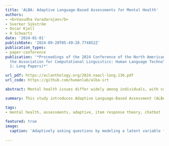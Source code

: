 ```yaml
---
title: 'ALBA: Adaptive Language-Based Assessments for Mental Health'
authors:
- <b>Vasudha Varadarajan</b>
- Sverker Sikström
- Oscar Kjell
- H Schwartz
date: '2024-01-01'
publishDate: '2024-09-20T05:49:28.774852Z'
publication_types:
- paper-conference
publication: '*Proceedings of the 2024 Conference of the North American Chapter of
  the Association for Computational Linguistics: Human Language Technologies (Volume
  1: Long Papers)*'

url_pdf: https://aclanthology.org/2024.naacl-long.136.pdf
url_code: https://github.com/humanlab/alba-irt

abstract: Mental health issues differ widely among individuals, with varied signs and symptoms. Recently, language-based assessments have shown promise in capturing this diversity, but they require a substantial sample of words per person for accuracy. This work introducesthe task of Adaptive Language-Based Assessment (ALBA), which involves adaptively ordering questions while also scoring an individual’s latent psychological trait using limited language responses to previous questions. To this end, we develop adaptive testing methods under two psychometric measurement theories -- Classical Test Theory and Item Response Theory. We empirically evaluate ordering and scoring strategies, organizing into two new methods -- a semi-supervised item response theory-basedmethod (ALIRT) and a supervised Actor-Critic model. While we found both methods to improve over non-adaptive baselines, We found ALIRT to be the most accurate and scalable, achieving the highest accuracy with fewer questions (e.g., Pearson r ≈ 0.93 after only 3 questions as compared to typically needing at least 7 questions). In general, adaptive language-based assessments of depression and anxiety were able to utilize a smaller sample of language without compromising validity or large computational costs.

summary: This study introduces Adaptive Language-Based Assessment (ALBA) for mental health, using limited language responses to adaptively order questions and assess psychological traits. Two methods, ALIRT and Actor-Critic, outperformed non-adaptive baselines. ALIRT proved most effective, achieving high accuracy with fewer questions, demonstrating that adaptive assessments can maintain validity with smaller language samples and lower computational costs.

tags:
- mental health, assessments, adaptive, item response theory, chatbot
  
featured: true
image:
  caption: 'Adaptively asking questions by modeling a latent variable for the assessed score.'
  
---
```

